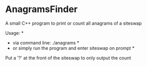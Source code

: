 AnagramsFinder
==============

A small C++ program to print or count all anagrams of a siteswap

Usage:															   *
 *   via command line:  ./anagrams <siteswap>						   *
 *   or simply run the program and enter siteswap on prompt			   *

Put a '?' at the front of the siteswap to only output the count
